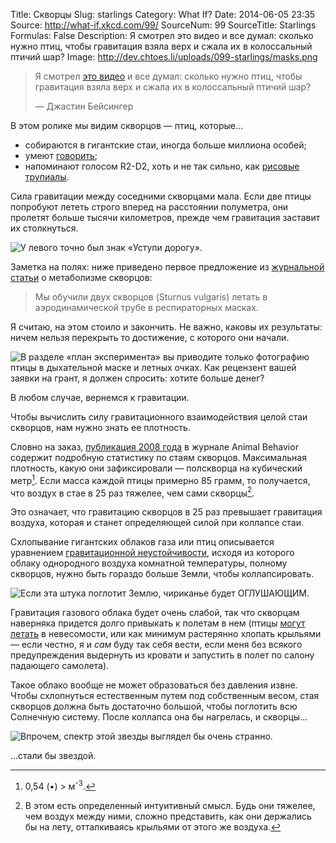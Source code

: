 Title: Скворцы
Slug: starlings
Category: What If?
Date: 2014-06-05 23:35
Source: http://what-if.xkcd.com/99/
SourceNum: 99
SourceTitle: Starlings
Formulas: False
Description: Я смотрел это видео и все думал: сколько нужно птиц, чтобы гравитация взяла верх и сжала их в колоссальный птичий шар?
Image: http://dev.chtoes.li/uploads/099-starlings/masks.png

> Я смотрел [это видео](http://www.youtube.com/watch?v=eakKfY5aHmY) и все думал: сколько нужно птиц, чтобы гравитация взяла верх и сжала их в колоссальный птичий шар?
>
> — Джастин Бейсингер

В этом ролике мы видим скворцов — птиц, которые…

* собираются в гигантские стаи, иногда больше миллиона особей;
* умеют [говорить](https://www.youtube.com/watch?v=1VZYG00_qvE);
* напоминают голосом R2-D2, хоть и не так сильно, как [рисовые трупиалы](https://www.youtube.com/watch?v=9ABjBldAtPQ#t=9).

Сила гравитации между соседними скворцами мала. Если две птицы попробуют лететь строго вперед на расстоянии полуметра, они пролетят больше тысячи километров, прежде чем гравитация заставит их столкнуться.

![](/uploads/099-starlings/collide.png "У левого точно был знак «Уступи дорогу».")

Заметка на полях: ниже приведено первое предложение из [журнальной статьи](http://jeb.biologists.org/content/204/19/3311) о метаболизме скворцов:

> Мы обучили двух скворцов (Sturnus vulgaris) летать в аэродинамической трубе в респираторных масках.

Я считаю, на этом стоило и закончить. Не важно, каковы их результаты: ничем нельзя перекрыть то достижение, с которого они начали.

![](/uploads/099-starlings/masks.png "В разделе «план эксперимента» вы приводите только фотографию птицы в дыхательной маске и летных очках. Как рецензент вашей заявки на грант, я должен спросить: хотите больше денег?")

В любом случае, вернемся к гравитации.

Чтобы вычислить силу гравитационного взаимодействия целой стаи скворцов, нам нужно знать ее плотность.

Словно на заказ, [публикация 2008 года](http://arxiv.org/abs/0802.1667) в журнале Animal Behavior содержит подробную статистику по стаям скворцов. Максимальная плотность, какую они зафиксировали — полскворца на кубический метр[^1]. Если масса каждой птицы примерно 85 грамм, то получается, что воздух в стае в 25 раз тяжелее, чем сами скворцы[^2].

[^1]: 0,54 (•) > м<sup>-3</sup>.
[^2]: В этом есть определенный интуитивный смысл. Будь они тяжелее, чем воздух между ними, сложно представить, как они держались бы на лету, отталкиваясь крыльями от этого же воздуха.

Это означает, что гравитацию скворцов в 25 раз превышает гравитация воздуха, которая и станет определяющей силой при коллапсе стаи.

Схлопывание гигантских облаков газа или птиц описывается уравнением [гравитационной неустойчивости](http://ru.wikipedia.org/wiki/Гравитационная_неустойчивость), исходя из которого облаку однородного воздуха комнатной температуры, полному скворцов, нужно быть гораздо больше Земли, чтобы коллапсировать.

![](/uploads/099-starlings/earth_ru.png "Если эта штука поглотит Землю, чириканье будет ОГЛУШАЮЩИМ.")

Гравитация газового облака будет очень слабой, так что скворцам наверняка придется долго привыкать к полетам в нем (птицы [могут летать](https://www.youtube.com/watch?v=w4sZ3qe6PiI&feature=kp) в невесомости, или как минимум растерянно хлопать крыльями — если честно, я и _сам_ буду так себя вести, если меня без всякого предупреждения выдернуть из кровати и запустить в полет по салону падающего самолета).

Такое облако вообще не может образоваться без давления извне. Чтобы схлопнуться естественным путем под собственным весом, стая скворцов должна быть достаточно большой, чтобы поглотить всю Солнечную систему. После коллапса она бы нагрелась, и скворцы…

![](/uploads/099-starlings/birdsun.png "Впрочем, спектр этой звезды выглядел бы очень странно.")

…стали бы звездой.